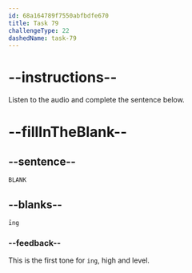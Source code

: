 ```yaml
---
id: 68a164789f7550abfbdfe670
title: Task 79
challengeType: 22
dashedName: task-79
---
```


<!-- (Audio) A: īng -->

# --instructions--

Listen to the audio and complete the sentence below.

# --fillInTheBlank--

## --sentence--

`BLANK`

## --blanks--

`īng`

### --feedback--

This is the first tone for `ing`, high and level.
